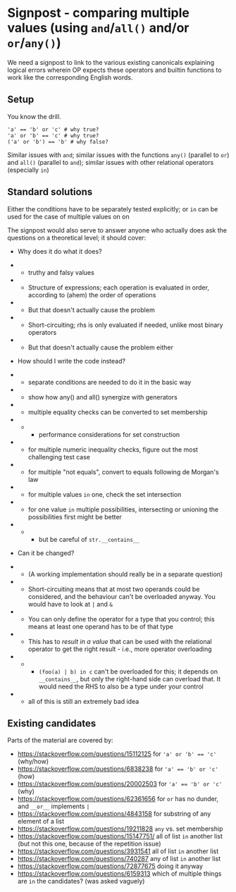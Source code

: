 # Signpost - comparing multiple values (using `and`/`all()` and/or `or`/`any()`)

We need a signpost to link to the various existing canonicals explaining logical errors wherein OP expects these operators and builtin functions to work like the corresponding English words.

## Setup

You know the drill.
```
'a' == 'b' or 'c' # why true?
'a' or 'b' == 'c' # why true?
('a' or 'b') == 'b' # why false?
```
Similar issues with `and`; similar issues with the functions `any()` (parallel to `or`) and `all()` (parallel to `and`); similar issues with other relational operators (especially `in`)


## Standard solutions

Either the conditions have to be separately tested explicitly; or `in` can be used for the case of multiple values on on

The signpost would also serve to answer anyone who actually does ask the questions on a theoretical level; it should cover:

* Why does it do what it does?
* * truthy and falsy values
* * Structure of expressions; each operation is evaluated in order, according to (ahem) the order of operations
* * But that doesn't actually cause the problem
* * Short-circuiting; rhs is only evaluated if needed, unlike most binary operators
* * But that doesn't actually cause the problem either

* How should I write the code instead?
* * separate conditions are needed to do it in the basic way
* * show how any() and all() synergize with generators
* * multiple equality checks can be converted to set membership
* * * performance considerations for set construction
* * for multiple numeric inequality checks, figure out the most challenging test case
* * for multiple "not equals", convert to equals following de Morgan's law
* * for multiple values `in` one, check the set intersection
* * for one value `in` multiple possibilities, intersecting or unioning the possibilities first might be better
* * * but be careful of `str.__contains__`

* Can it be changed?
* * (A working implementation should really be in a separate question)
* * Short-circuiting means that at most two operands could be considered, and the behaviour can't be overloaded anyway. You would have to look at `|` and `&`
* * You can only define the operator for a type that you control; this means at least one operand has to be of that type
* * This has to *result in a value* that can be used with the relational operator to get the right result - i.e., more operator overloading
* * * `(foo(a) | b) in c` can't be overloaded for this; it depends on `__contains__`, but only the right-hand side can overload that. It would need the RHS to also be a type under your control
* * all of this is still an extremely bad idea


## Existing candidates

Parts of the material are covered by:

* https://stackoverflow.com/questions/15112125 for `'a' or 'b' == 'c'` (why/how)
* https://stackoverflow.com/questions/6838238 for `'a' == 'b' or 'c'` (how)
* https://stackoverflow.com/questions/20002503 for `'a' == 'b' or 'c'` (why)
* https://stackoverflow.com/questions/62361656 for `or` has no dunder, and `__or__` implements `|`
* https://stackoverflow.com/questions/4843158 for substring of any element of a list
* https://stackoverflow.com/questions/19211828 `any` vs. set membership
* https://stackoverflow.com/questions/15147751/ all of list `in` another list (but not this one, because of the repetition issue)
* https://stackoverflow.com/questions/3931541 all of list `in` another list
* https://stackoverflow.com/questions/740287 any of list `in` another list
* https://stackoverflow.com/questions/72877675 doing it anyway
* https://stackoverflow.com/questions/6159313 which of multiple things are `in` the candidates? (was asked vaguely)

